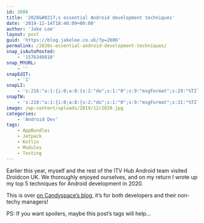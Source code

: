 ```yaml
---
id: 2606
title: '2020&#8217;s essential Android development techniques'
date: '2019-12-14T18:40:09+00:00'
author: 'Jake Lee'
layout: post
guid: 'https://blog.jakelee.co.uk/?p=2606'
permalink: /2020s-essential-android-development-techniques/
snap_isAutoPosted:
    - '1576348810'
snap_MYURL:
    - ''
snapEdIT:
    - '1'
snapLI:
    - 's:216:"a:1:{i:0;a:8:{s:2:"do";s:1:"0";s:9:"msgFormat";s:29:"%TITLE% %HCATS% %HTAGS% %URL%";s:8:"postType";s:1:"A";s:9:"isAutoImg";s:1:"A";s:8:"imgToUse";s:0:"";s:9:"isAutoURL";s:1:"A";s:8:"urlToUse";s:0:"";s:4:"doLI";i:0;}}";'
snapTW:
    - 's:218:"a:1:{i:0;a:8:{s:2:"do";s:1:"0";s:9:"msgFormat";s:31:"%TITLE% (%HCATS% %HTAGS%) %URL%";s:8:"attchImg";s:1:"0";s:9:"isAutoImg";s:1:"A";s:8:"imgToUse";s:0:"";s:9:"isAutoURL";s:1:"A";s:8:"urlToUse";s:0:"";s:4:"doTW";i:0;}}";'
image: /wp-content/uploads/2019/12/2020.jpg
categories:
    - 'Android Dev'
tags:
    - AppBundles
    - Jetpack
    - Kotlin
    - Modules
    - Testing
---
```


Earlier this year, myself and the rest of the ITV Hub Android team visited Droidcon UK. We thoroughly enjoyed ourselves, and on my return I wrote up my top 5 techniques for Android development in 2020.

This is over [on Candyspace’s blog](https://blog.candyspace.com/5-essential-android-techniques-for-2020), it’s for both developers and their non-techy managers!

PS: If you want spoilers, maybe this post’s tags will help…